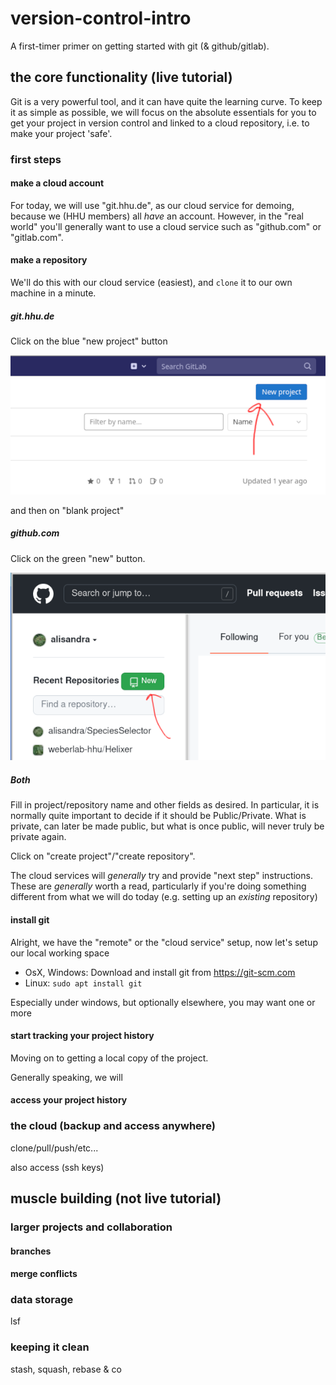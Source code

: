 # version-control-intro
A first-timer primer on getting started with git (& github/gitlab).

## the core functionality (live tutorial)
Git is a very powerful tool, and it can have quite the
learning curve. To keep it as simple as possible, we 
will focus on the absolute essentials for you to
get your project in version control and linked to a 
cloud repository, i.e. to make your project 'safe'.

### first steps

#### make a cloud account
For today, we will use "git.hhu.de", as our cloud service for demoing, because
we (HHU members) all _have_ an account. However, in the "real world" you'll
generally want to use a cloud service such as "github.com" or "gitlab.com".

#### make a repository
We'll do this with our cloud service (easiest), and `clone`
it to our own machine in a minute.

##### git.hhu.de
Click on the blue "new project" button

![look for "new project" on git.hhu.de](images/gitlab_new.png)

and then on "blank project"


##### github.com

Click on the green "new" button.

![look for "new" on git.hhu.de](images/github_new.png)

##### Both
Fill in project/repository name and other fields
as desired. In particular, it is normally quite important
to decide if it should be Public/Private. What is private,
can later be made public, but what is once public, will 
never truly be private again. 

Click on "create project"/"create repository".

The cloud services will _generally_ try and provide
"next step" instructions. These are _generally_ worth
a read, particularly if you're doing something different
from what we will do today (e.g. setting up an _existing_ repository)

#### install git
Alright, we have the "remote" or the "cloud service" setup,
now let's setup our local working space

- OsX, Windows: Download and install git from https://git-scm.com
- Linux: `sudo apt install git`

Especially under windows, but optionally elsewhere,
you may want one or more 
#### start tracking your project history
Moving on to getting a local copy of the project.

Generally speaking, we will 

#### access your project history

### the cloud (backup and access anywhere)
clone/pull/push/etc...

also access (ssh keys)

## muscle building (not live tutorial)
### larger projects and collaboration
#### branches
#### merge conflicts

### data storage
lsf

### keeping it clean
stash, squash, rebase & co
